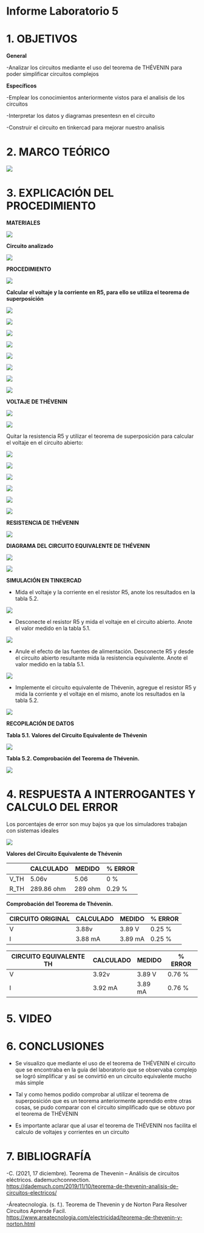 # Informe Laboratorio 5

# 1. OBJETIVOS

**General**

-Analizar los circuitos mediante el uso del teorema de THÉVENIN  para poder simplificar circuitos complejos 



**Específicos**

-Emplear los conocimientos anteriormente vistos para el analisis de los circuitos

-Interpretar los datos y diagramas presentesn en el circuito

-Construir el circuito en tinkercad para mejorar nuestro analisis 



# 2. MARCO TEÓRICO

![](https://github.com/bavargas5/Laboratorio5/blob/main/IMGBN/Diagrama%20en%20blanco%20(8).png)


# 3. EXPLICACIÓN DEL PROCEDIMIENTO

**MATERIALES**

![](https://github.com/bavargas5/Laboratorio5/blob/main/IMGBV/1.png)

**Circuito analizado**

![](https://github.com/bavargas5/Laboratorio5/blob/main/IMGBV/2.png)

**PROCEDIMIENTO**

![](https://github.com/bavargas5/Laboratorio5/blob/main/IMGBV/3.png)

**Calcular el voltaje y la corriente en R5, para ello se utiliza el teorema de superposición**

![](https://github.com/bavargas5/Laboratorio5/blob/main/IMGBV/4.png)

![](https://github.com/bavargas5/Laboratorio5/blob/main/IMGBV/5.png)

![](https://github.com/bavargas5/Laboratorio5/blob/main/IMGBV/6.png)

![](https://github.com/bavargas5/Laboratorio5/blob/main/IMGBV/7.png)

![](https://github.com/bavargas5/Laboratorio5/blob/main/IMGBV/8.png)

![](https://github.com/bavargas5/Laboratorio5/blob/main/IMGBV/9.png)

![](https://github.com/bavargas5/Laboratorio5/blob/main/IMGBV/10.png)

![](https://github.com/bavargas5/Laboratorio5/blob/main/IMGBV/11.png)

**VOLTAJE DE THÉVENIN**

![](https://github.com/bavargas5/Laboratorio5/blob/main/IMGBV/12.png)

![](https://github.com/bavargas5/Laboratorio5/blob/main/IMGBV/13.png)

Quitar la resistencia R5 y utilizar el teorema de superposición para calcular el voltaje en el circuito abierto:

![](https://github.com/bavargas5/Laboratorio5/blob/main/IMGBV/14.png)

![](https://github.com/bavargas5/Laboratorio5/blob/main/IMGBV/15.png)

![](https://github.com/bavargas5/Laboratorio5/blob/main/IMGBV/16.png)

![](https://github.com/bavargas5/Laboratorio5/blob/main/IMGBV/17.png)

![](https://github.com/bavargas5/Laboratorio5/blob/main/IMGBV/18.png)

![](https://github.com/bavargas5/Laboratorio5/blob/main/IMGBV/19.png)

**RESISTENCIA DE THÉVENIN** 

![](https://github.com/bavargas5/Laboratorio5/blob/main/IMGBV/20.png)

**DIAGRAMA DEL CIRCUITO EQUIVALENTE DE THÉVENIN**

![](https://github.com/bavargas5/Laboratorio5/blob/main/IMGBV/21.png)

![](https://github.com/bavargas5/Laboratorio5/blob/main/IMGBV/22.png)

**SIMULACIÓN EN TINKERCAD**

- Mida el voltaje y la corriente en el resistor R5, anote los resultados en la tabla 5.2.

![](https://github.com/bavargas5/Laboratorio5/blob/main/IMGBV/d1.png)

- Desconecte el resistor R5 y mida el voltaje en el circuito abierto. Anote el valor medido en la tabla 5.1.

![](https://github.com/bavargas5/Laboratorio5/blob/main/IMGBV/d2.png)

- Anule el efecto de las fuentes de alimentación. Desconecte R5 y desde el circuito abierto resultante mida la resistencia equivalente. Anote el valor medido en la tabla 5.1.

![](https://github.com/bavargas5/Laboratorio5/blob/main/IMGBV/d3.png)

- Implemente el circuito equivalente de Thévenin, agregue el resistor R5 y mida la corriente y el voltaje en el mismo, anote los resultados en la tabla 5.2.

![](https://github.com/bavargas5/Laboratorio5/blob/main/IMG%20TH/S_1.JPG)

**RECOPILACIÓN DE DATOS**

**Tabla 5.1. Valores del Circuito Equivalente de Thévenin**

![](https://github.com/bavargas5/Laboratorio5/blob/main/IMG%20TH/T_1.JPG)

**Tabla 5.2. Comprobación del Teorema de Thévenin.**

![](https://github.com/bavargas5/Laboratorio5/blob/main/IMG%20TH/T_2.JPG)

# 4. RESPUESTA A INTERROGANTES Y CALCULO DEL ERROR


Los porcentajes de error son muy bajos ya que los simuladores trabajan con sistemas ideales


![](https://github.com/bavargas5/Laboratorio5/blob/main/IMGBN/Captura.PNG)

**Valores del Circuito Equivalente de Thévenin**

| | CALCULADO | MEDIDO | % ERROR|
| ------------- | ------------- | ------------- | ------------- |
| V_TH | 5.06v | 5.06 | 0 % |
| R_TH | 289.86 ohm | 289 ohm | 0.29 % |


**Comprobación del Teorema de Thévenin.**


|CIRCUITO ORIGINAL | CALCULADO | MEDIDO | % ERROR|
| ------------- | ------------- | ------------- | ------------- |
| V | 3.88v | 3.89 V| 0.25 % |
| I | 3.88 mA | 3.89 mA | 0.25 % |


|CIRCUITO EQUIVALENTE TH | CALCULADO | MEDIDO | % ERROR|
| ------------- | ------------- | ------------- | ------------- |
| V | 3.92v | 3.89 V| 0.76 % |
| I | 3.92 mA | 3.89 mA | 0.76 % |


# 5. VIDEO



# 6. CONCLUSIONES

- Se visualizo que mediante el uso de el teorema de  THÉVENIN el circuito que se encontraba en la guía del laboratorio que se observaba complejo se logró simplificar y así se convirtió en un circuito equivalente mucho más simple

- Tal y como hemos podido comprobar al utilizar el teorema de superposición que es un teorema anteriormente aprendido entre otras cosas, se pudo comparar con el circuito simplificado que se obtuvo por el teorema de THÉVENIN


- Es importante aclarar que  al usar el teorema de  THÉVENIN  nos facilita el calculo de voltajes y corrientes en un circuito

# 7. BIBLIOGRAFÍA

-C. (2021, 17 diciembre). Teorema de Thevenin – Análisis de circuitos eléctricos. dademuchconnection. https://dademuch.com/2019/11/10/teorema-de-thevenin-analisis-de-circuitos-electricos/

-Áreatecnología. (s. f.). Teorema de Thevenin y de Norton Para Resolver Circuitos Aprende Facil. https://www.areatecnologia.com/electricidad/teorema-de-thevenin-y-norton.html


